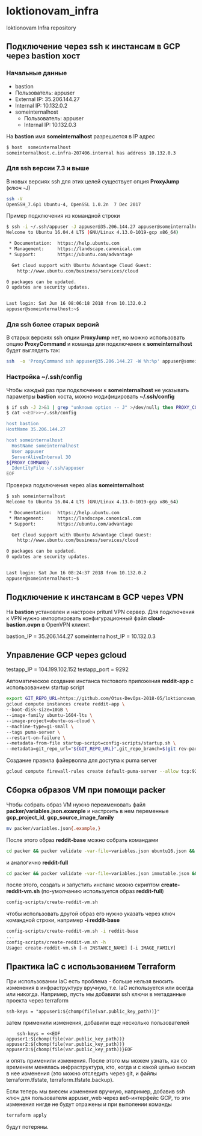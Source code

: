# loktionovam_infra
loktionovam Infra repository

## Подключение через ssh к инстансам в GCP через bastion хост
### Начальные данные
* bastion
 * Пользователь: appuser
 * External IP: 35.206.144.27
 * Internal IP: 10.132.0.2
* someinternalhost
  * Пользователь: appuser
  * Internal IP: 10.132.0.3

На **bastion** имя **someinternalhost** разрешается в IP адрес
```bash
$ host  someinternalhost
someinternalhost.c.infra-207406.internal has address 10.132.0.3
```
### Для ssh версии 7.3 и выше
В новых версиях ssh для этих целей существует опция **ProxyJump** (ключ -J)
```bash
ssh -V
OpenSSH_7.6p1 Ubuntu-4, OpenSSL 1.0.2n  7 Dec 2017
```
Пример подключения из командной строки
```bash
$ ssh -i ~/.ssh/appuser -J appuser@35.206.144.27 appuser@someinternalhost
Welcome to Ubuntu 16.04.4 LTS (GNU/Linux 4.13.0-1019-gcp x86_64)

 * Documentation:  https://help.ubuntu.com
 * Management:     https://landscape.canonical.com
 * Support:        https://ubuntu.com/advantage

  Get cloud support with Ubuntu Advantage Cloud Guest:
    http://www.ubuntu.com/business/services/cloud

0 packages can be updated.
0 updates are security updates.


Last login: Sat Jun 16 08:06:18 2018 from 10.132.0.2
appuser@someinternalhost:~$
```

### Для ssh более старых версий
В старых версиях ssh опции **ProxyJump** нет, но можно использовать опцию **ProxyCommand** и команда для подключения к **someinternalhost** будет выглядеть так:
```bash
ssh  -o 'ProxyCommand ssh appuser@35.206.144.27 -W %h:%p' appuser@someinternalhost
```
### Настройка ~/.ssh/config
Чтобы каждый раз при подключении к **someinternalhost** не указывать параметры **bastion** хоста, можно модифицировать **~/.ssh/config**
```bash
$ if ssh -J 2>&1 | grep "unknown option -- J" >/dev/null; then PROXY_COMMAND='ProxyCommand ssh appuser@bastion -W %h:%p'; else PROXY_COMMAND='ProxyJump %r@bastion'; fi
$ cat <<EOF>>~/.ssh/config

host bastion
HostName 35.206.144.27

host someinternalhost
  HostName someinternalhost
  User appuser
  ServerAliveInterval 30
${PROXY_COMMAND}
  IdentityFile ~/.ssh/appuser
EOF

```
Проверка подключения через alias **someinternalhost**
```bash
$ ssh someinternalhost
Welcome to Ubuntu 16.04.4 LTS (GNU/Linux 4.13.0-1019-gcp x86_64)

 * Documentation:  https://help.ubuntu.com
 * Management:     https://landscape.canonical.com
 * Support:        https://ubuntu.com/advantage

  Get cloud support with Ubuntu Advantage Cloud Guest:
    http://www.ubuntu.com/business/services/cloud

0 packages can be updated.
0 updates are security updates.


Last login: Sat Jun 16 08:24:37 2018 from 10.132.0.2
appuser@someinternalhost:~$
```
## Подключение к инстансам в GCP через VPN

На **bastion** установлен и настроен pritunl VPN сервер. Для подключения к VPN нужно импортировать конфигурационный файл **cloud-bastion.ovpn** в OpenVPN клиент.

bastion_IP = 35.206.144.27
someinternalhost_IP = 10.132.0.3

## Управление GCP через gcloud

testapp_IP = 104.199.102.152
testapp_port = 9292  

Автоматическое создание инстанса тестового приложения **reddit-app** с использованием startup script
```bash
export GIT_REPO_URL=https://github.com/Otus-DevOps-2018-05/loktionovam_infra.git
gcloud compute instances create reddit-app \
--boot-disk-size=10GB \
--image-family ubuntu-1604-lts \
--image-project=ubuntu-os-cloud \
--machine-type=g1-small \
--tags puma-server \
--restart-on-failure \
--metadata-from-file startup-script=config-scripts/startup.sh \
--metadata=git_repo_url="${GIT_REPO_URL}",git_repo_branch=$(git rev-parse --abbrev-ref HEAD)
```
Создание правила файерволла для доступа к puma server
```bash
gcloud compute firewall-rules create default-puma-server --allow tcp:9292 --target-tags puma-server
```
## Сборка образов VM при помощи packer
Чтобы собрать образ VM нужно переименовать файл **packer/variables.json.example** и настроить в нем переменные **gcp_project_id**, **gcp_source_image_family**
```bash
mv packer/variables.json{.example,}
```
После этого образ **reddit-base** можно собрать командами
```bash
cd packer && packer validate -var-file=variables.json ubuntu16.json && packer build -var-file=variables.json  ubuntu16.json
```
и аналогично **reddit-full**
```bash
cd packer && packer validate -var-file=variables.json immutable.json && packer build -var-file=variables.json  immutable.json
```
после этого, создать и запустить инстанс можно скриптом **create-reddit-vm.sh** (по-умолчанию используется образ **reddit-full**)
```bash
config-scripts/create-reddit-vm.sh
```
чтобы использовать другой образ его нужно указать через ключ командной строки, например **-i reddit-base**
```bash
config-scripts/create-reddit-vm.sh -i reddit-base
...
config-scripts/create-reddit-vm.sh -h
Usage: create-reddit-vm.sh [-n INSTANCE_NAME] [-i IMAGE_FAMILY]
```

## Практика IaC с использованием Terraform

При использовании IaC есть проблема - больше нельзя вносить изменения в инфраструктуру вручную, т.е. IaC используется или всегда или никогда. Например, пусть мы добавили ssh ключи в метаданные проекта через terraform

```
ssh-keys = "appuser1:${chomp(file(var.public_key_path))}"
```

затем применили изменения, добавили еще несколько пользователей

```
    ssh-keys = <<EOF
appuser1:${chomp(file(var.public_key_path))}
appuser2:${chomp(file(var.public_key_path))}
appuser3:${chomp(file(var.public_key_path))}EOF
```

и опять применили изменения. После этого мы можем узнать, как со временем менялась инфраструктура, кто, когда и с какой целью вносил в нее изменения (это можно отследить через git, и файлы terraform.tfstate, terraform.tfstate.backup).

Если теперь мы внесем изменения вручную, например, добавив ssh ключ для пользователя appuser_web через веб-интерфейс GCP, то эти изменения нигде не будут отражены и при выполении команды

```bash
terraform apply
```

будут потеряны.